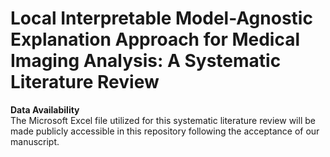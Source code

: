 # Local Interpretable Model-Agnostic Explanation Approach for Medical Imaging Analysis: A Systematic Literature Review

**Data Availability**
<br>
The Microsoft Excel file utilized for this systematic literature review will be made publicly accessible in this repository following the acceptance of our manuscript.
